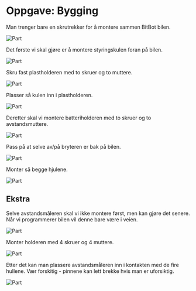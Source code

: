 # Oppgave: Bygging

Man trenger bare en skrutrekker for å montere sammen BitBot bilen.

![Part](part-1.jpg)

Det første vi skal gjøre er å montere styringskulen foran på bilen.

![Part](part-2.jpg)

Skru fast plastholderen med to skruer og to muttere.

![Part](part-3.jpg)

Plasser så kulen inn i plastholderen.

![Part](part-4.jpg)

Deretter skal vi montere batteriholderen med to skruer og to avstandsmuttere.

![Part](part-5.jpg)

Pass på at selve av/på bryteren er bak på bilen.

![Part](part-6.jpg)

Monter så begge hjulene.

![Part](part-7.jpg)

## Ekstra

Selve avstandsmåleren skal vi ikke montere først, men kan gjøre det senere.
Når vi programmerer bilen vil denne bare være i veien.

![Part](part-8.jpg)

Monter holderen med 4 skruer og 4 muttere.

![Part](part-9.jpg)

Etter det kan man plassere avstandsmåleren inn i kontakten med de fire hullene.
Vær forskitig - pinnene kan lett brekke hvis man er uforsiktig.

![Part](part-10.jpg)
